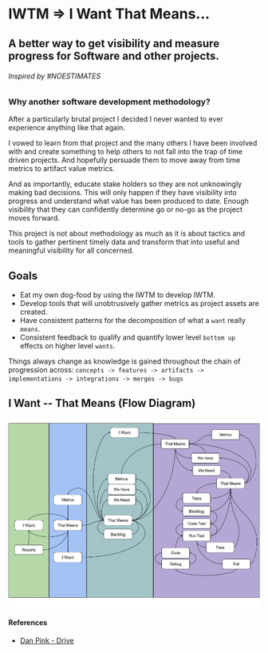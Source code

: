 # IWTM => I Want That Means...
## A better way to get visibility and measure progress for Software and other projects.
###### Inspired by #NOESTIMATES
### Why another software development methodology?
After a particularly brutal project I decided I never wanted to ever experience anything like that again.

I vowed to learn from that project and the many others I have been involved with and create something to help others to not fall into the trap of time driven projects. And hopefully persuade them to move away from time metrics to artifact value metrics.

And as importantly, educate stake holders so they are not unknowingly making bad decisions. This will only happen if they have visibility into progress and understand what value has been produced to date. Enough visibility that they can confidently determine go or no-go as the project moves forward.

This project is not about methodology as much as it is about tactics and tools to gather pertinent timely data and transform that into useful and meaningful visibility for all concerned.

## Goals
- Eat my own dog-food by using the IWTM to develop IWTM.
- Develop tools that will unobtrusively gather metrics as project assets are created.
- Have consistent patterns for the decomposition of what a `want` really `means`.
- Consistent feedback to qualify and quantify lower level `bottom up` effects on higher level `wants`.  

 Things always change as knowledge is gained throughout the chain of progression across: `concepts -> features -> artifacts -> implementations -> integrations -> merges -> bugs`

## I Want -- That Means (Flow Diagram)

![IWTM Flow Diagram](https://github.com/devdug/iwtm/blob/master/images/IWTM-Flow-V0.0.1.jpg)



#### References
- [Dan Pink - Drive](https://www.youtube.com/watch?v=u6XAPnuFjJc)
